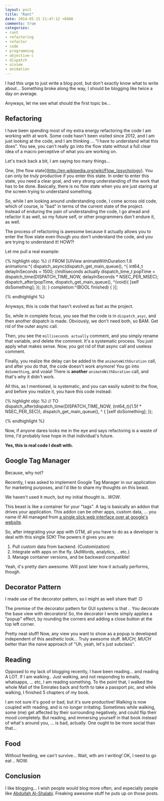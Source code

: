 ```yaml
---
layout: post
title: "Rant"
date: 2014-05-15 21:47:12 +0400
comments: true
categories: 
- rant
- refactoring
- refactor
- code
- programming
- objective-c
- dispatch
- uiview
- animation
---
```


I had this urge to just write a blog post, but don't exactly know what to write about... Something broke along the way, I should be blogging like twice a day on average.

Anyways, let me see what should the first topic be...

## Refactoring

I have been spending most of my extra energy refactoring the code I am working with at work. Some code hasn't been visited since 2012, and I am just looking at the code, and I am thinking ... "I have to understand what this does". You see, you can't really go into the flow state without a full clear idea of a macro perceptive of what you are working on.

Let's track back a bit, I am saying too many things...

One, [the flow state](http://en.wikipedia.org/wiki/Flow_(psychology). You can only be _truly_ productive if you enter this state. In order to enter this state, you need a clear goal, and very strong understanding of the work that has to be done. Basically, there is no flow state when you are just staring at the screen trying to understand something.

So, while I am looking around understanding code, I come across old code, which of course, is "bad" in terms of the current state of the project. Instead of enduring the pain of understanding the code, I go ahead and refactor it as well, so my future self, or other programmers don't endure it, as well.

The process of refactoring is awesome because it actually allows you to enter the flow state even though you don't understand the code, and you are trying to understand it! HOW?!

Let me pull a real example:

{% highlight objc %}
// FROM
[UIView animateWithDuration:1.6
                 animations:^{
                     dispatch_async(dispatch_get_main_queue(), ^{
                         int64_t delayInSeconds = 1500; //milliseconds actually
                         dispatch_time_t popTime = dispatch_time(DISPATCH_TIME_NOW, delayInSeconds * NSEC_PER_MSEC);
                         dispatch_after(popTime, dispatch_get_main_queue(), ^(void){
                                [self doSomething];
                        });
                     });
                 }
                 completion:^(BOOL finished) {
}];

{% endhighlight %}

Anyways, this is code that hasn't evolved as fast as the project.

So, while in complete focus, you see that the code is in `dispatch_asyc`, and then another dispatch is made. Obviously, we don't need both, so BAM. Get rid of the outer async call.

Then, you see the `milliseconds actually` comment, and you simply rename that variable, and delete the comment. It's a systematic process. You just apply what makes sense. Now, you got rid of that async call and useless comment.

Finally, you realize the delay can be added to the `animateWithDuration` call, and after you do that, the code doesn't work anymore! You go into `doSomething`, and voala! There is **another** `animateWithDuration` call, and that's why it didn't work.

All this, as I mentioned, is systematic, and you can easily submit to the flow, and before you realize it, you have this code instead:

{% highlight objc %}
// TO
dispatch_after(dispatch_time(DISPATCH_TIME_NOW, (int64_t)(1.5f * NSEC_PER_SEC)), dispatch_get_main_queue(), ^
{
    [self doSomething];
});

{% endhighlight %}

Now, if anyone dares looks me in the eye and says refactoring is a waste of time, I'd probably lose hope in that individual's future.

**Yes, this is real code I dealt with.**

## Google Tag Manager

Because, why not?

Recently, I was asked to implement Google Tag Manager in our application for marketing purposes, and I'd like to share my thoughts on this beast.

We haven't used it much, but my initial thought is.. *WOW*.

This beast is like a container for your "tags". A tag is basically an addon that drives your application. This addon can be other apps, custom data, ... you name it! All managed from [a single slick web interface over at google's website](http://www.google.com/tagmanager).

So, after integrating your app with GTM, all you have to do as a developer is deal with this single SDK! The powers it gives you are:

1. Pull custom data from backend. (Customization)
2. Integrate with apps on the fly. (AdWords, analytics, .. etc.)
3. Manage container versions, and be backward compatible!

Yeah, it's pretty darn awesome. Will post later how it actually performs, though.

## Decorator Pattern

I made use of the decorator pattern, so I might as well share that! :D

The premise of the decorator pattern for GUI systems is that .. You decorate the base view with decorators! So, the decorator I wrote simply applies a "popup" effect, by rounding the corners and adding a close button at the top left corner.

Pretty neat stuff! Now, any view you want to show as a popup is developed independent of this aesthetic look... Truly awesome stuff. *MUCH, MUCH* better than the naive approach of "Uh, yeah, let's just subclass".

## Reading

Opposed to my lack of blogging recently, I have been reading... and reading A LOT. If I am walking.. Just walking, and not responding to emails, whatsapps, ... etc, I am reading something. To the point that, I walked the whole Mall of the Emirates back and forth to take a passport pic, and while walking, I finished 5 chapters of my book.

I am not sure it's good or bad, but it's sure productive! Walking is now coupled with reading, and is no longer irritating. Sometimes while walking, some (me) get affected by their surrounding negatively, and could flip their mood completely. But reading, and immersing yourself in that book instead of what's around you, ... is bad, actually. One ought to be more social than that...

## Food

Without feeding, we can't survive... Wait, wth am I writing! OK, I need to go eat .. NOW.

## Conclusion

I like blogging... I wish people would blog more often, and especially people like [Abdullah Al-Shalabi](http://startupq8.com/). Freaking awesome stuff he puts up on those posts.
